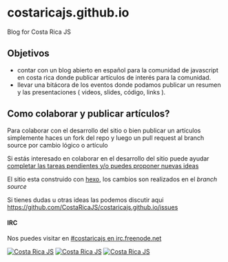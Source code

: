 # costaricajs.github.io
Blog for Costa Rica JS

## Objetivos
- contar con un blog abierto en español para la comunidad de javascript en costa rica donde publicar artículos de interés para la comunidad.  
- llevar una bitácora de los eventos donde podamos publicar un resumen y las presentaciones ( videos, slides, código, links ).

## Como colaborar y publicar artículos?

Para colaborar con el desarrollo del sitio o bien publicar un artículos simplemente haces un fork del repo y luego un pull request al branch source por cambio lógico o artículo

Si estás interesado en colaborar en el desarrollo del sitio puede ayudar [completar las tareas pendientes y/o puedes proponer nuevas ideas](http://github.com/CostaRicaJS/costaricajs.github.io/issues)

El sitio esta construido con [hexo](http://hexo.io/), los cambios son realizados en el _branch source_

Si tienes dudas u otras ideas las podemos discutir aqui https://github.com/CostaRicaJS/costaricajs.github.io/issues

#### IRC
Nos puedes visitar en [#costaricajs en irc.freenode.net](http://webchat.freenode.net/?channels=costaricajs)

<!-- Please don't remove this: Grab your social icons from https://github.com/carlsednaoui/gitsocial -->

<!-- display the social media buttons in your README -->

[![Costa Rica JS][1.1]][1]
[![Costa Rica JS][2.1]][2]
[![Costa Rica JS][3.1]][3]

<!-- links to social media icons -->
<!-- no need to change these -->

[1.1]: http://i.imgur.com/tXSoThF.png
[2.1]: http://i.imgur.com/P3YfQoD.png
[3.1]: http://i.imgur.com/yCsTjba.png

<!-- links to your social media accounts -->
<!-- update these accordingly -->

[1]: http://www.twitter.com/costaricajs
[2]: http://www.facebook.com/costaricajs
[3]: https://plus.google.com/107448734292672404866

<!-- Please don't remove this: Grab your social icons from https://github.com/carlsednaoui/gitsocial -->
